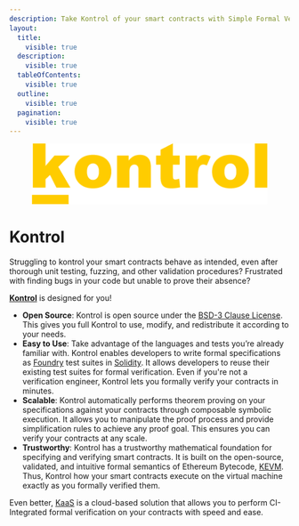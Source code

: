 ```yaml
---
description: Take Kontrol of your smart contracts with Simple Formal Verification
layout:
  title:
    visible: true
  description:
    visible: true
  tableOfContents:
    visible: true
  outline:
    visible: true
  pagination:
    visible: true
---
```


<div data-full-width="true">

<figure><img src=".gitbook/assets/kontrol logo yellow.png" alt=""><figcaption></figcaption></figure>

</div>

# Kontrol

Struggling to kontrol your smart contracts behave as intended, even after thorough unit testing, fuzzing, and other validation procedures? Frustrated with finding bugs in your code but unable to prove their absence?

[**Kontrol**](https://github.com/runtimeverification/kontrol) is designed for you!


- **Open Source**: Kontrol is open source under the [BSD-3 Clause License](https://github.com/runtimeverification/kontrol/blob/master/LICENSE). This gives you full Kontrol to use, modify, and redistribute it according to your needs.
- **Easy to Use**: Take advantage of the languages and tests you’re already familiar with. Kontrol enables developers to write formal specifications as [Foundry](https://book.getfoundry.sh/) test suites in [Solidity](https://soliditylang.org). It allows developers to reuse their existing test suites for formal verification. Even if you're not a verification engineer, Kontrol lets you formally verify your contracts in minutes.
- **Scalable**: Kontrol automatically performs theorem proving on your specifications against your contracts through composable symbolic execution. It allows you to manipulate the proof process and provide simplification rules to achieve any proof goal. This ensures you can verify your contracts at any scale.
- **Trustworthy**: Kontrol has a trustworthy mathematical foundation for specifying and verifying smart contracts. It is built on the open-source, validated, and intuitive formal semantics of Ethereum Bytecode, [KEVM](https://github.com/runtimeverification/evm-semantics). Thus, Kontrol how your smart contracts execute on the virtual machine exactly as you formally verified them.

Even better, [KaaS](https://docs.runtimeverification.com/kaas) is a cloud-based solution that allows you to perform CI-Integrated formal verification on your contracts with speed and ease.
